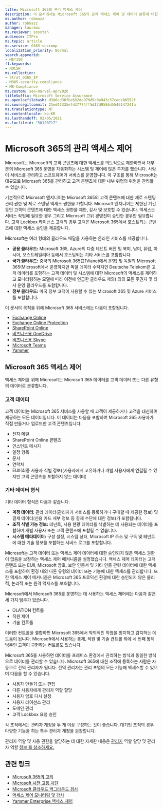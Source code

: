 ```yaml
---
title: Microsoft 365의 관리 액세스 제어
description: 이 문서에서는 Microsoft 365의 관리 액세스 제어 및 데이터 분류에 대한 개요를 제공합니다.
ms.author: robmazz
author: robmazz
manager: laurawi
ms.reviewer: sosstah
audience: ITPro
ms.topic: article
ms.service: O365-seccomp
localization_priority: Normal
search.appverid:
- MET150
f1.keywords:
- NOCSH
ms.collection:
- Strat_O365_IP
- M365-security-compliance
- MS-Compliance
ms.custom: seo-marvel-apr2020
titleSuffix: Microsoft Service Assurance
ms.openlocfilehash: d3d6cd30fbe682de979d5c04943c57cedc86552f
ms.sourcegitcommit: 21ed42335efd37774ff5d17d9586d5546147241a
ms.translationtype: MT
ms.contentlocale: ko-KR
ms.lasthandoff: 02/05/2021
ms.locfileid: "50120717"
---
```

# <a name="administrative-access-controls-in-microsoft-365"></a>Microsoft 365의 관리 액세스 제어 

Microsoft는 Microsoft의 고객 콘텐츠에 대한 액세스를 의도적으로 제한하면서 대부분의 Microsoft 365 운영을 자동화하는 시스템 및 제어에 많은 투자를 했습니다. 사람이 서비스를 관리하고 소프트웨어가 서비스를 운영합니다. 이 구조를 통해 Microsoft는 대규모로 Microsoft 365를 관리하고 고객 콘텐츠에 대한 내부 위협의 위험을 관리할 수 있습니다.

기본적으로 Microsoft 엔지니어는 Microsoft 365의 고객 콘텐츠에 대한 제로 스텐딩 관리 권한 및 제로 스텐딩 액세스 권한을 가합니다. Microsoft 엔지니어는 제한된 기간 동안 고객의 콘텐츠에 대한 액세스 권한을 제한, 감사 및 보호할 수 있습니다. 액세스는 서비스 작업에 필요한 경우 그리고 Microsoft 고위 경영진이 승인한 경우만 필요합니다. 고객 Lockbox 라이선스 고객의 경우 고객은 Microsoft 365에서 호스트되는 콘텐츠에 대한 액세스 승인을 제공합니다.

Microsoft는 여러 형태의 클라우드 배달을 사용하는 온라인 서비스를 제공합니다.

- **공용 클라우드:** Microsoft 365, Azure의 다중 테넌트 버전 및 북미, 남미, 유럽, 아시아, 오스트레일리아 등에서 호스팅되는 기타 서비스를 포함합니다.
- **국가 클라우드:** 중국의 Microsoft 365(21Vianet에서 운영) 및 독일의 Microsoft 365(Microsoft에서 운영하지만 독일 데이터 수탁자인 Deutsche Telekom은 고객 데이터를 포함하는 고객 데이터 및 시스템에 대한 Microsoft의 액세스를 제어하고 모니터링하는 모델에 따라 이전에 언급한 클라우드 제외) 외의 모든 주권자 및 타사 운영 클라우드를 포함합니다.
- **정부 클라우드:** 미국 정부 고객이 사용할 수 있는 Microsoft 365 및 Azure 서비스를 포함합니다.

이 문서의 목적을 위해 Microsoft 365 서비스에는 다음이 포함됩니다.

- [Exchange Online](/Exchange/exchange-online)
- [Exchange Online Protection](/Office365/SecurityCompliance/eop/exchange-online-protection-overview)
- [SharePoint Online](/sharepoint/sharepoint-online)
- [비즈니스용 OneDrive](/OneDrive/onedrive)
- [비즈니스용 Skype](/SkypeForBusiness/skype-for-business-online)
- [Microsoft Teams](/MicrosoftTeams/Teams-overview)
- [Yammer](/yammer/yammer-landing-page)

## <a name="microsoft-365-access-controls"></a>Microsoft 365 액세스 제어

액세스 제어를 위해 Microsoft는 Microsoft 365 데이터를 고객 데이터 또는 다른 유형의 데이터로 분류합니다.

### <a name="customer-data"></a>고객 데이터

고객 데이터는 Microsoft 365 서비스를 사용할 때 고객이 제공하거나 고객을 대신하여 제공하는 모든 데이터입니다. 이 데이터는 다음을 포함하여 Microsoft 365 사용자가 직접 만들거나 업로드한 고객 콘텐츠입니다.

- 전자 메일
- SharePoint Online 콘텐츠
- 인스턴트 메시지
- 일정 항목
- 문서
- 연락처
- EUII(최종 사용자 식별 정보)(사용자에게 고유하거나 개별 사용자에게 연결될 수 있지만 고객 콘텐츠를 포함하지 않는 데이터)

### <a name="other-types-of-data"></a>기타 데이터 형식

기타 데이터 형식은 다음과 같습니다.

- **계정 데이터:** 관리 데이터(관리자가 서비스를 등록하거나 구매할 때 제공한 정보) 및 결제 데이터(신용 카드 세부 정보 등 결제 수단에 대한 정보)가 포함됩니다.
- **조직 식별 가능 정보:** 테넌트, 사용 현황 데이터를 식별하는 데 사용되는 데이터를 포함하며 개별 사용자 또는 고객 콘텐츠에 포함될 수 없습니다.
- **시스템 메타데이터:** 구성 설정, 시스템 상태, Microsoft IP 주소 및 구독 및 테넌트에 대한 기술 정보를 포함하는 서비스 로그를 포함합니다.

Microsoft는 고객 데이터 또는 액세스 제어 데이터에 대한 승인되지 않은 액세스 권한이 없음을 보장하는 액세스 제어 메커니즘을 설정했습니다. 액세스 제어 데이터는 고객 콘텐츠 또는 EUII, Microsoft 암호, 보안 인증서 및 기타 인증 관련 데이터에 대한 액세스를 포함하여 환경 내의 다른 유형의 데이터 또는 기능에 대한 액세스를 관리합니다. 또한 액세스 제어 메커니즘은 Microsoft 365 프로덕션 환경에 대한 승인되지 않은 물리적, 논리적 또는 원격 액세스를 보호합니다.

Microsoft에서 Microsoft 365를 운영하는 데 사용하는 액세스 제어에는 다음과 같은 세 가지 범주가 있습니다.

- OLATION 컨트롤
- 직원 제어
- 기술 컨트롤

이러한 컨트롤을 결합하면 Microsoft 365에서 악의적인 작업을 방지하고 감지하는 데 도움이 됩니다. Microsoft에서 사용하는 통제, 직원 및 기술 컨트롤 외에 네 번째 통제 범주인 고객이 구현하는 컨트롤도 있습니다.

Microsoft 365를 사용하면 데이터를 프레미스 환경에서 관리하는 방식과 동일한 방식으로 데이터를 관리할 수 있습니다. Microsoft 365에 대한 조직에 등록하는 사람은 자동으로 전역 관리자가 됩니다. 전역 관리자는 관리 포털의 모든 기능에 액세스할 수 있으며 다음을 할 수 있습니다.

- 사용자 만들기 또는 편집
- 다른 사용자에게 관리자 역할 할당
- 사용자 암호 다시 설정
- 사용자 라이선스 관리
- 도메인 관리
- 고객 Lockbox 요청 승인

각 조직에서는 관리자 계정을 두 개 이상 구성하는 것이 좋습니다. 대기업 조직의 경우 다양한 기능을 하는 특수 관리자 계정을 권장합니다.

관리자 역할 및 사용 권한을 할당하는 데 대한 자세한 내용은 [관리자](/microsoft-365/admin/add-users/assign-admin-roles) 역할 할당 및 관리자 역할 [정보 를 참조하세요.](/microsoft-365/admin/add-users/about-admin-roles)

## <a name="related-links"></a>관련 링크

- [Microsoft 365의 고리](assurance-isolation-in-microsoft-365.md)
- [Microsoft 사전 고용 차단](assurance-pre-employment-screening.md)
- [Microsoft 클라우드 백그라운드 검사](assurance-cloud-background-check.md)
- [액세스 제어 모니터링 및 감사](assurance-monitoring-and-auditing-access-controls.md)
- [Yammer Enterprise 액세스 제어](assurance-yammer-enterprise-access-controls.md)
